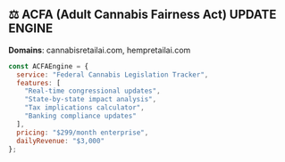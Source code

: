 ## ⚖️ ACFA (Adult Cannabis Fairness Act) UPDATE ENGINE

**Domains**: cannabisretailai.com, hempretailai.com

```javascript
const ACFAEngine = {
  service: "Federal Cannabis Legislation Tracker",
  features: [
    "Real-time congressional updates",
    "State-by-state impact analysis",
    "Tax implications calculator",
    "Banking compliance updates"
  ],
  pricing: "$299/month enterprise",
  dailyRevenue: "$3,000"
};
```
